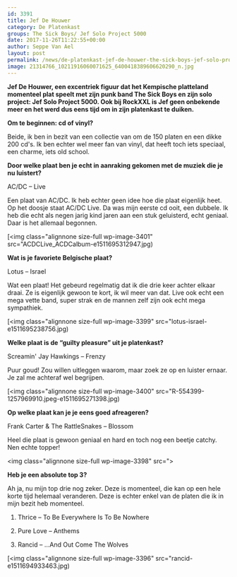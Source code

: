```yaml
---
id: 3391
title: Jef De Houwer 
category: De Platenkast
groups: The Sick Boys/ Jef Solo Project 5000
date: 2017-11-26T11:22:55+00:00
author: Seppe Van Ael
layout: post
permalink: /news/de-platenkast-jef-de-houwer-the-sick-boys-jef-solo-project-5000/
image: 21314766_10211916060071625_6400418389606620290_n.jpg
---
```

**Jef De Houwer, een excentriek figuur dat het Kempische platteland momenteel plat speelt met zijn punk band The Sick Boys en zijn solo project: Jef Solo Project 5000. Ook bij RockXXL is Jef geen onbekende meer en het werd dus eens tijd om in zijn platenkast te duiken.**

**Om te beginnen: cd of vinyl?**
  
Beide, ik ben in bezit van een collectie van om de 150 platen en een dikke 200 cd's. Ik ben echter wel meer fan van vinyl, dat heeft toch iets speciaal, een charme, iets old school.

**Door welke plaat ben je echt in aanraking gekomen met de muziek die je nu luistert?** 
  
AC/DC – Live
  
Een plaat van AC/DC. Ik heb echter geen idee hoe die plaat eigenlijk heet. Op het doosje staat AC/DC Live. Da was mijn eerste cd ooit, een dubbele. Ik heb die echt als negen jarig kind jaren aan een stuk geluisterd, echt geniaal. Daar is het allemaal begonnen.

[<img class="alignnone size-full wp-image-3401" src="ACDCLive_ACDCalbum-e1511695312947.jpg)

**Wat is je favoriete Belgische plaat?**
  
Lotus – Israel
  
Wat een plaat! Het gebeurd regelmatig dat ik die drie keer achter elkaar draai. Ze is eigenlijk gewoon te kort, ik wil meer van dat. Live ook echt een mega vette band, super strak en de mannen zelf zijn ook echt mega sympathiek.

[<img class="alignnone size-full wp-image-3399" src="lotus-israel-e1511695238756.jpg)

**Welke plaat is de &#8220;guilty pleasure&#8221; uit je platenkast?**
  
Screamin' Jay Hawkings – Frenzy
  
Puur goud! Zou willen uitleggen waarom, maar zoek ze op en luister ernaar. Je zal me achteraf wel begrijpen.

[<img class="alignnone size-full wp-image-3400" src="R-554399-1257969910.jpeg-e1511695271398.jpg)

**Op welke plaat kan je je eens goed afreageren?**
  
Frank Carter & The RattleSnakes – Blossom
  
Heel die plaat is gewoon geniaal en hard en toch nog een beetje catchy. Nen echte topper!

<img class="alignnone size-full wp-image-3398" src=">

**Heb je een absolute top 3?**
  
Ah ja, nu mijn top drie nog zeker. Deze is momenteel, die kan op een hele korte tijd helemaal veranderen. Deze is echter enkel van de platen die ik in mijn bezit heb momenteel.
  
1. Thrice – To Be Everywhere Is To Be Nowhere
  
2. Pure Love – Anthems
  
3. Rancid – &#8230;And Out Come The Wolves

[<img class="alignnone size-full wp-image-3396" src="rancid-e1511694933463.jpg)